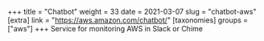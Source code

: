 +++
title = "Chatbot"
weight = 33
date = 2021-03-07
slug = "chatbot-aws"
[extra]
link = "https://aws.amazon.com/chatbot/"
[taxonomies]
groups = ["aws"]
+++
Service for monitoring AWS in Slack or Chime

